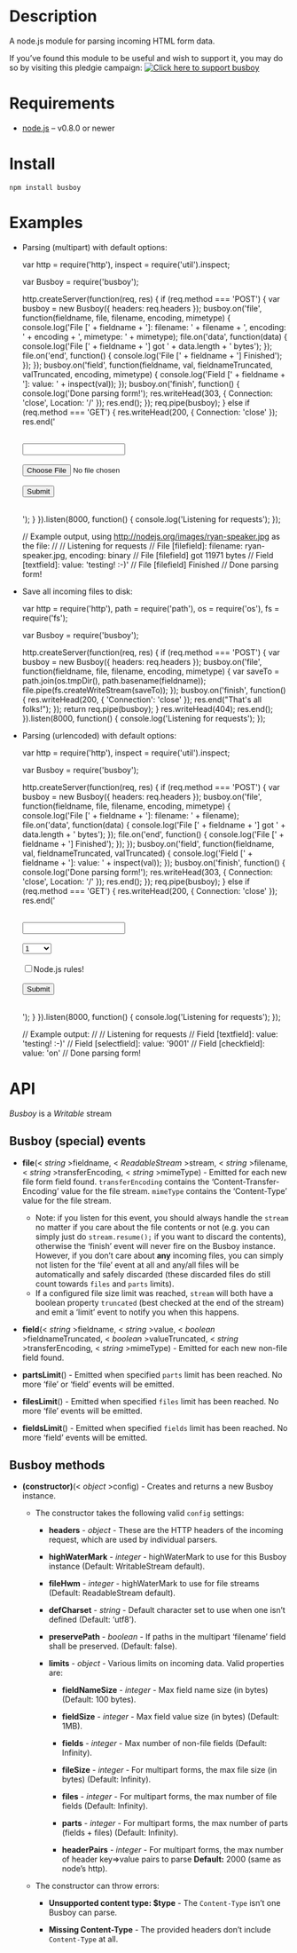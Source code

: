 Description
===========

A node.js module for parsing incoming HTML form data.

If you’ve found this module to be useful and wish to support it, you may do so by visiting this pledgie campaign: [![Click here to support busboy](https://pledgie.com/campaigns/28774.png?skin_name=chrome)](https://pledgie.com/campaigns/28774)

Requirements
============

-   [node.js](http://nodejs.org/) – v0.8.0 or newer

Install
=======

    npm install busboy

Examples
========

-   Parsing (multipart) with default options:

    var http = require('http'),
        inspect = require('util').inspect;

    var Busboy = require('busboy');

    http.createServer(function(req, res) {
      if (req.method === 'POST') {
        var busboy = new Busboy({ headers: req.headers });
        busboy.on('file', function(fieldname, file, filename, encoding, mimetype) {
          console.log('File [' + fieldname + ']: filename: ' + filename + ', encoding: ' + encoding + ', mimetype: ' + mimetype);
          file.on('data', function(data) {
            console.log('File [' + fieldname + '] got ' + data.length + ' bytes');
          });
          file.on('end', function() {
            console.log('File [' + fieldname + '] Finished');
          });
        });
        busboy.on('field', function(fieldname, val, fieldnameTruncated, valTruncated, encoding, mimetype) {
          console.log('Field [' + fieldname + ']: value: ' + inspect(val));
        });
        busboy.on('finish', function() {
          console.log('Done parsing form!');
          res.writeHead(303, { Connection: 'close', Location: '/' });
          res.end();
        });
        req.pipe(busboy);
      } else if (req.method === 'GET') {
        res.writeHead(200, { Connection: 'close' });
        res.end('<html><head></head><body>\
                   <form method="POST" enctype="multipart/form-data">\
                    <input type="text" name="textfield"><br />\
                    <input type="file" name="filefield"><br />\
                    <input type="submit">\
                  </form>\
                </body></html>');
      }
    }).listen(8000, function() {
      console.log('Listening for requests');
    });

    // Example output, using http://nodejs.org/images/ryan-speaker.jpg as the file:
    //
    // Listening for requests
    // File [filefield]: filename: ryan-speaker.jpg, encoding: binary
    // File [filefield] got 11971 bytes
    // Field [textfield]: value: 'testing! :-)'
    // File [filefield] Finished
    // Done parsing form!

-   Save all incoming files to disk:

    var http = require('http'),
        path = require('path'),
        os = require('os'),
        fs = require('fs');

    var Busboy = require('busboy');

    http.createServer(function(req, res) {
      if (req.method === 'POST') {
        var busboy = new Busboy({ headers: req.headers });
        busboy.on('file', function(fieldname, file, filename, encoding, mimetype) {
          var saveTo = path.join(os.tmpDir(), path.basename(fieldname));
          file.pipe(fs.createWriteStream(saveTo));
        });
        busboy.on('finish', function() {
          res.writeHead(200, { 'Connection': 'close' });
          res.end("That's all folks!");
        });
        return req.pipe(busboy);
      }
      res.writeHead(404);
      res.end();
    }).listen(8000, function() {
      console.log('Listening for requests');
    });

-   Parsing (urlencoded) with default options:

    var http = require('http'),
        inspect = require('util').inspect;

    var Busboy = require('busboy');

    http.createServer(function(req, res) {
      if (req.method === 'POST') {
        var busboy = new Busboy({ headers: req.headers });
        busboy.on('file', function(fieldname, file, filename, encoding, mimetype) {
          console.log('File [' + fieldname + ']: filename: ' + filename);
          file.on('data', function(data) {
            console.log('File [' + fieldname + '] got ' + data.length + ' bytes');
          });
          file.on('end', function() {
            console.log('File [' + fieldname + '] Finished');
          });
        });
        busboy.on('field', function(fieldname, val, fieldnameTruncated, valTruncated) {
          console.log('Field [' + fieldname + ']: value: ' + inspect(val));
        });
        busboy.on('finish', function() {
          console.log('Done parsing form!');
          res.writeHead(303, { Connection: 'close', Location: '/' });
          res.end();
        });
        req.pipe(busboy);
      } else if (req.method === 'GET') {
        res.writeHead(200, { Connection: 'close' });
        res.end('<html><head></head><body>\
                   <form method="POST">\
                    <input type="text" name="textfield"><br />\
                    <select name="selectfield">\
                      <option value="1">1</option>\
                      <option value="10">10</option>\
                      <option value="100">100</option>\
                      <option value="9001">9001</option>\
                    </select><br />\
                    <input type="checkbox" name="checkfield">Node.js rules!<br />\
                    <input type="submit">\
                  </form>\
                </body></html>');
      }
    }).listen(8000, function() {
      console.log('Listening for requests');
    });

    // Example output:
    //
    // Listening for requests
    // Field [textfield]: value: 'testing! :-)'
    // Field [selectfield]: value: '9001'
    // Field [checkfield]: value: 'on'
    // Done parsing form!

API
===

*Busboy* is a *Writable* stream

Busboy (special) events
-----------------------

-   **file**(&lt; *string* &gt;fieldname, &lt; *ReadableStream* &gt;stream, &lt; *string* &gt;filename, &lt; *string* &gt;transferEncoding, &lt; *string* &gt;mimeType) - Emitted for each new file form field found. `transferEncoding` contains the ‘Content-Transfer-Encoding’ value for the file stream. `mimeType` contains the ‘Content-Type’ value for the file stream.
    -   Note: if you listen for this event, you should always handle the `stream` no matter if you care about the file contents or not (e.g. you can simply just do `stream.resume();` if you want to discard the contents), otherwise the ‘finish’ event will never fire on the Busboy instance. However, if you don’t care about **any** incoming files, you can simply not listen for the ‘file’ event at all and any/all files will be automatically and safely discarded (these discarded files do still count towards `files` and `parts` limits).
    -   If a configured file size limit was reached, `stream` will both have a boolean property `truncated` (best checked at the end of the stream) and emit a ‘limit’ event to notify you when this happens.
-   **field**(&lt; *string* &gt;fieldname, &lt; *string* &gt;value, &lt; *boolean* &gt;fieldnameTruncated, &lt; *boolean* &gt;valueTruncated, &lt; *string* &gt;transferEncoding, &lt; *string* &gt;mimeType) - Emitted for each new non-file field found.

-   **partsLimit**() - Emitted when specified `parts` limit has been reached. No more ‘file’ or ‘field’ events will be emitted.

-   **filesLimit**() - Emitted when specified `files` limit has been reached. No more ‘file’ events will be emitted.

-   **fieldsLimit**() - Emitted when specified `fields` limit has been reached. No more ‘field’ events will be emitted.

Busboy methods
--------------

-   **(constructor)**(&lt; *object* &gt;config) - Creates and returns a new Busboy instance.

    -   The constructor takes the following valid `config` settings:

        -   **headers** - *object* - These are the HTTP headers of the incoming request, which are used by individual parsers.

        -   **highWaterMark** - *integer* - highWaterMark to use for this Busboy instance (Default: WritableStream default).

        -   **fileHwm** - *integer* - highWaterMark to use for file streams (Default: ReadableStream default).

        -   **defCharset** - *string* - Default character set to use when one isn’t defined (Default: ‘utf8’).

        -   **preservePath** - *boolean* - If paths in the multipart ‘filename’ field shall be preserved. (Default: false).

        -   **limits** - *object* - Various limits on incoming data. Valid properties are:

            -   **fieldNameSize** - *integer* - Max field name size (in bytes) (Default: 100 bytes).

            -   **fieldSize** - *integer* - Max field value size (in bytes) (Default: 1MB).

            -   **fields** - *integer* - Max number of non-file fields (Default: Infinity).

            -   **fileSize** - *integer* - For multipart forms, the max file size (in bytes) (Default: Infinity).

            -   **files** - *integer* - For multipart forms, the max number of file fields (Default: Infinity).

            -   **parts** - *integer* - For multipart forms, the max number of parts (fields + files) (Default: Infinity).

            -   **headerPairs** - *integer* - For multipart forms, the max number of header key=&gt;value pairs to parse **Default:** 2000 (same as node’s http).

    -   The constructor can throw errors:

        -   **Unsupported content type: $type** - The `Content-Type` isn’t one Busboy can parse.

        -   **Missing Content-Type** - The provided headers don’t include `Content-Type` at all.
